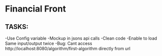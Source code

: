 # Financial Front

## TASKS:
-Use Config variable
-Mockup in jsons api calls
-Clean code
-Enable to load Same input/output twice
-Bug: Cant access http://localhost:8080/algorithm/first-algorithm directly from url
